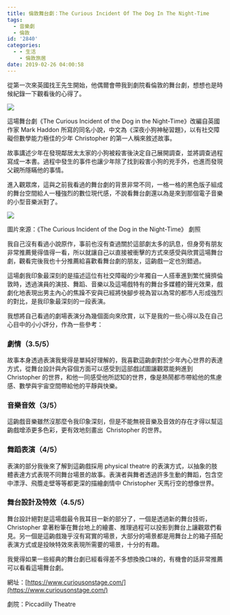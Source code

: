 ```yaml
---
title: 倫敦舞台劇：The Curious Incident Of The Dog In The Night-Time
tags:
  - 音樂劇
  - 倫敦
id: '2840'
categories:
  - - 生活
    - 倫敦旅居
date: 2019-02-26 04:00:58
---
```


從第一次來英國找王先生開始，他偶爾會帶我到劇院看倫敦的舞台劇，想想也是時候紀錄一下觀看後的心得了。
<!-- more -->
[![](https://itsninayeh.files.wordpress.com/2019/10/image.jpeg?w=1024)](https://itsninayeh.files.wordpress.com/2019/10/image.jpeg)

這場舞台劇《The Curious Incident of the Dog in the Night-Time》改編自英國作家 Mark Haddon 所寫的同名小說，中文為《深夜小狗神秘習題》，以有社交障礙但數學能力極佳的少年 Christopher 的第一人稱來敘述故事。

故事講述少年在發現鄰居太太家的小狗被殺害後決定自己展開調查，並將調查過程寫成一本書。過程中發生的事件也讓少年除了找到殺害小狗的兇手外，也進而發現父親所隱瞞他的事情。

進入觀眾席，這與之前我看過的舞台劇的背景非常不同，一格一格的黑色版子組成的舞台空間給人一種強烈的數位現代感，不說看舞台劇還以為是來到那個電子音樂的小型音樂派對了。

![](https://www.curiousonstage.com/content/uploads/2018/12/Julie-Hale-Stuart-Laing-and-Joshua-Jenkins-in-The-Curious-Incident-of-the-Dog-in-the-Night-Time-Photo-BrinkhoffM%C3%B6genburg-1021-106.jpg)

圖片來源：《The Curious Incident of the Dog in the Night-Time》 劇照

我自己沒有看過小說原作，事前也沒有查過關於這部劇太多的訊息，但身旁有朋友非常推薦覺得值得一看，所以就讓自己以直接被衝擊的方式來感受與欣賞這場舞台劇，觀看完後我也十分推薦給喜歡看舞台劇的朋友，這齣戲一定也別錯過。

這場劇我印象最深刻的是描述這位有社交障礙的少年獨自一人搭車進到繁忙擁擠倫敦時，透過演員的演技、舞蹈、音樂以及這場戲特有的舞台多媒體的聲光效果，戲劇化地表現出男主內心的焦躁不安與已經將快腳步視為習以為常的都市人形成強烈的對比，是我印象最深刻的一段表演。

我想將自己看過的劇場表演分為幾個面向來欣賞，以下是我的一些心得以及在自己心目中的小小評分，作為一些參考：

### **劇情（3.5/5）**

故事本身透過表演我覺得是單純好理解的，我喜歡這齣劇對於少年內心世界的表達方式，從舞台設計與內容個方面可以感受到這部戲試圖讓觀眾能夠進到 Christopher 的世界，和他一同感受他所認知的世界，像是熱鬧都市帶給他的焦慮感、數學與宇宙空間帶給他的平靜與快樂。

### **音樂音效（3/5）**

這齣戲音樂雖然沒那麼令我印象深刻，但是不能無視音樂及音效的存在才得以幫這齣戲增添更多色彩，更有效地刻畫出  Christopher 的世界。

### **舞蹈表演（4/5）**

表演的部分我後來了解到這齣戲採用 physical theatre 的表演方式，以抽象的肢體表達方式表現不同舞台場景的故事。表演者與舞者透過許多生動的舞蹈，包含空中漂浮、飛簷走壁等等都更深的描繪劇情中 Christopher 天馬行空的想像世界。

### **舞台設計及特效（4.5/5）**

舞台設計絕對是這場戲最令我耳目一新的部分了，一個是透過新的舞台技術， Christopher 拿著粉筆在舞台地上的繪畫、推理過程可以投影到舞台上讓觀眾們看見。另一個是這齣戲幾乎沒有寫實的場景，大部分的場景都是用舞台上的箱子搭配表演方式或是投映特效來表現所需要的場景，十分的有趣。

我覺得如果一些經典的舞台劇已經看得差不多想換換口味的，有機會的話非常推薦可以看看這場舞台劇。

網址：[https://www.curiousonstage.com/](https://www.curiousonstage.com/)

劇院：Piccadilly Theatre